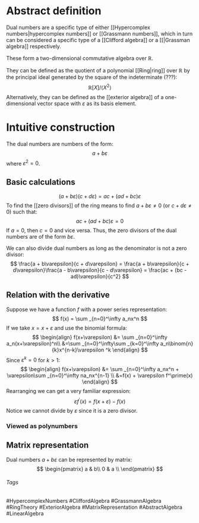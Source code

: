 # Abstract definition
Dual numbers are a specific type of either [[Hypercomplex numbers|hypercomplex numbers]] or [[Grassmann numbers]], which in turn can be considered a specific type of a [[Clifford algebra]] or a [[|Grassman algebra]] respectively.

These form a two-dimensional commutative algebra over $\mathbb{R}$. 

They can be defined as the quotient of a polynomial [[Ring|ring]] over $\mathbb{R}$ by the principal ideal generated by the square of the indeterminate (???):
$$
\mathbb{R}[X]/\langle X^2 \rangle
$$
Alternatively, they can be defined as the [[exterior algebra]] of a one-dimensional vector space with $\varepsilon$ as its basis element.

# Intuitive construction
The dual numbers are numbers of the form:
$$
a + b\varepsilon
$$
where $\varepsilon ^2 = 0$.

## Basic calculations
$$
(a + b\varepsilon)(c + d\varepsilon) = ac + (ad + bc)\varepsilon
$$
To find the [[zero divisors]] of the ring means to find $a + b\varepsilon \neq 0$ (or $c + d\varepsilon\neq 0$) such that:
$$
ac + (ad + bc)\varepsilon = 0
$$
If $a=0$, then $c=0$ and vice versa. Thus, the zero divisors of the dual numbers are of the form $b\varepsilon$. 

We can also divide dual numbers as long as the denominator is not a zero divisor:
$$
\frac{a + b\varepsilon}{c + d\varepsilon} = \frac{a + b\varepsilon}{c + d\varepsilon}\frac{a - b\varepsilon}{c - d\varepsilon} = \frac{ac + (bc - ad)\varepsilon}{c^2} 
$$
## Relation with the derivative
Suppose we have a function $f$ with a power series representation:
$$
f(x) = \sum _{n=0}^\infty a_nx^n 
$$
If we take $x = x + \varepsilon$ and use the binomial formula: 
$$
\begin{align}
f(x+\varepsilon) &= \sum _{n=0}^\infty a_n(x+\varepsilon)^n\\
&=\sum _{n=0}^\infty\sum _{k=0}^\infty a_n\binom{n}{k}x^{n-k}\varepsilon ^k
\end{align}
$$
Since $\varepsilon ^k = 0$ for $k>1$:
$$
\begin{align}
f(x+\varepsilon) &= \sum _{n=0}^\infty a_nx^n + \varepsilon\sum _{n=0}^\infty na_nx^{n-1} \\
&=f(x) + \varepsilon f^\prime(x)
\end{align}
$$
Rearranging we can get a very familiar expression:
$$
\varepsilon f^\prime (x) = f(x+\varepsilon) - f(x)
$$
Notice we cannot divide by $\varepsilon$ since it is a zero divisor. 

### Viewed as polynumbers

## Matrix representation
Dual numbers $a + b\varepsilon$ can be represented by matrix:
$$
\begin{pmatrix} 
a & b\\ 
0 & a \\ 
\end{pmatrix}
$$
###### Tags
#HypercomplexNumbers #CliffordAlgebra #GrassmannAlgebra #RingTheory #ExteriorAlgebra #MatrixRepresentation #AbstractAlgebra #LinearAlgebra